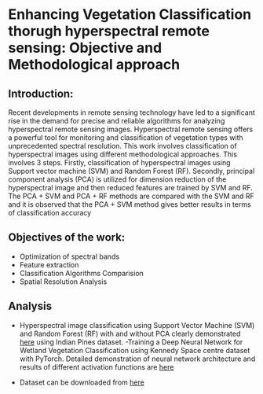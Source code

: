 # Enhancing Vegetation Classification thorugh hyperspectral remote sensing: Objective and Methodological approach
## Introduction:
Recent developments in remote sensing technology have led to a significant rise in the demand for precise and reliable algorithms for analyzing hyperspectral remote sensing images. Hyperspectral remote sensing offers a powerful tool for monitoring and classification of vegetation types with unprecedented spectral resolution. This work involves classification of hyperspectral images using different methodological approaches. This involves 3 steps. Firstly, classification of hyperspectral images using Support vector machine (SVM) and Random Forest (RF). Secondly, principal component analysis (PCA) is utilized for dimension reduction of the hyperspectral image and then reduced features are trained by SVM and RF. The PCA + SVM and PCA + RF methods are compared with the SVM and RF and it is observed that the PCA + SVM method gives better results in terms of classification accuracy
## Objectives of the work:
- Optimization of spectral bands
- Feature extraction
- Classification Algorithms Comparision
- Spatial Resolution Analysis

## Analysis
- Hyperspectral image classification using Support Vector Machine (SVM) and Random Forest (RF) with and without PCA clearly demonstrated  [here](https://github.com/pavankz/Hyperspectral-Image-Classification/blob/main/PCA.ipynb) using Indian Pines dataset.
-Training a Deep Neural Network for Wetland Vegetation Classification using Kennedy Space centre dataset with PyTorch. Detailed demonstration of neural network architecture and results of different activation functions are [here](https://github.com/pavankz/Hyperspectral-Image-Classification/blob/main/Pytorch_1DNN.ipynb)

- Dataset can be downloaded from [here](https://www.ehu.eus/ccwintco/index.php?title=Hyperspectral_Remote_Sensing_Scenes#Indian_Pines)
